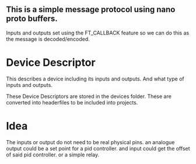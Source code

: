 ## This is a simple message protocol using nano proto buffers.

Inputs and outputs set using the FT_CALLBACK feature so we can do this as the message is decoded/encoded.



# Device Descriptor 
This describes a device including its inputs and outputs.
And what type of inputs and outputs.

These Device Descriptors are stored in the devices folder.
These are converted into headerfiles to be included into projects.


# Idea
The inputs or output do not need to be real physical pins.
an analogue output could be a set point for a pid controller.
and input could get the offset of said pid controller.
or a simple relay.